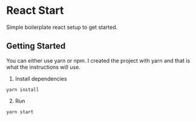 # React Start
Simple boilerplate react setup to get started. 

## Getting Started
You can either use yarn or npm. I created the project with yarn and that is what the instructions will use. 

1. Install dependencies

`yarn install`

2. Run 

`yarn start`

